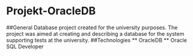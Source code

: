 # Projekt-OracleDB
##General
Database project created for the university purposes. The project was aimed at creating and describing a database for the system supporting tests at the university.
##Technologies
** OracleDB
** Oracle SQL Developer

